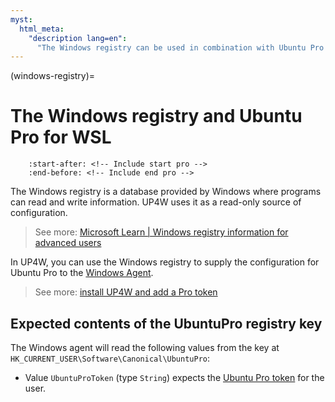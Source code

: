 ```yaml
---
myst:
  html_meta:
    "description lang=en":
      "The Windows registry can be used in combination with Ubuntu Pro for WSL when remotely managing Ubuntu on WSL instances."
---
```


(windows-registry)=
# The Windows registry and Ubuntu Pro for WSL

```{include} ../pro_content_notice.txt
    :start-after: <!-- Include start pro -->
    :end-before: <!-- Include end pro -->
```

The Windows registry is a database provided by Windows where programs can read and write information. UP4W uses it as a read-only source of configuration.
> See more:
[Microsoft Learn | Windows registry information for advanced users](https://learn.microsoft.com/en-us/troubleshoot/windows-server/performance/windows-registry-advanced-users)

In UP4W, you can use the Windows registry to supply the configuration for Ubuntu Pro to the [Windows Agent](ref::up4w-windows-agent).

> See more: [install UP4W and add a Pro token](howto::config-up4w)

## Expected contents of the UbuntuPro registry key

The Windows agent will read the following values from the key at `HK_CURRENT_USER\Software\Canonical\UbuntuPro`:

- Value `UbuntuProToken` (type `String`) expects the [Ubuntu Pro token](https://ubuntu.com/pro/subscribe) for the user.
